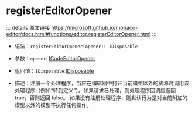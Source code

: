 # registerEditorOpener

<backTop />
        
::: details 原文链接
https://microsoft.github.io/monaco-editor/docs.html#functions/editor.registerEditorOpener.html
:::


- 语法：`registerEditorOpener(opener): IDisposable`

- 参数：`opener`: [ICodeEditorOpener](/api/editor/ICodeEditorOpener.md)
  
- 返回值：`IDisposable`:[IDisposable](/api/IDisposable.md)

- 描述：注册一个处理程序，当应在编辑器中打开当前模型以外的资源时调用该处理程序（例如“转到定义”）。如果请求已处理，则处理程序回调应返回 true，否则返回 false。 如果没有注册处理程序，则默认行为是对当前附加的模型以外的模型不执行任何操作。
